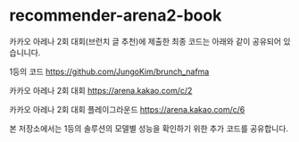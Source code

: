 # recommender-arena2-book
카카오 아레나 2회 대회(브런치 글 추천)에 제출한 최종 코드는 아래와 같이 공유되어 있습니니다.

1등의 코드
https://github.com/JungoKim/brunch_nafma

카카오 아레나 2회 대회
https://arena.kakao.com/c/2

카카오 아레나 2회 대회 플레이그라운드
https://arena.kakao.com/c/6

본 저장소에서는 1등의 솔루션의 모델별 성능을 확인하기 위한 추가 코드를 공유합니다.

